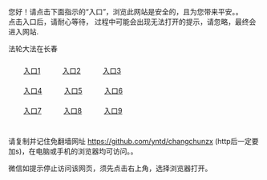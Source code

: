 您好！请点击下面指示的“入口”，浏览此网站是安全的，且为您带来平安。。 <br/>
点击入口后，请耐心等待， 过程中可能会出现无法打开的提示，请忽略，最终会进入网站. </br>

法轮大法在长春<br/>
<div style="padding:10px"><a style="margin:20px" target="_blank" href="https://d2ax6t90t1yy2w.cloudfront.net/2Qpsp?cbnsnbz" id="ccLink1" rel="nofollow">入口1</a> <a target="_blank" style="margin:20px" href="https://d50n4zpeuvarw.cloudfront.net/2Qpsp?ygyfcyc" id="ccLink2" rel="nofollow">入口2</a> <a style="margin:20px" target="_blank" href="https://d2qeq0q5vub4ps.cloudfront.net/2Qpsp?fcjrw" id="ccLink3" rel="nofollow">入口3</a></div>

<div style="padding:10px" ><a style="margin:20px" target="_blank" href="https://d2ax6t90t1yy2w.cloudfront.net/2Qpsp?cbnsnbz" id="ccLink4" rel="nofollow">入口4</a> <a style="margin:20px" href="https://d50n4zpeuvarw.cloudfront.net/2Qpsp?ygyfcyc" target="_blank" id="ccLink5" rel="nofollow">入口5</a> <a style="margin:20px" href="https://d2qeq0q5vub4ps.cloudfront.net/2Qpsp?fcjrw" target="_blank" id="ccLink6" rel="nofollow">入口6</a></div>

<div style="padding:10px"><a style="margin:20px" target="_blank" href="https://d2ax6t90t1yy2w.cloudfront.net/2Qpsp?cbnsnbz" id="ccLink7" rel="nofollow">入口7</a> <a style="margin:20px" href="https://d50n4zpeuvarw.cloudfront.net/2Qpsp?ygyfcyc" target="_blank" id="ccLink8" rel="nofollow">入口8</a> <a style="margin:20px" target="_blank" href="https://d2qeq0q5vub4ps.cloudfront.net/2Qpsp?fcjrw" id="ccLink9" rel="nofollow">入口9</a></div>

<br/>



请复制并记住免翻墙网址 https://github.com/yntd/changchunzx (http后一定要加s)，在电脑或手机的浏览器均可访问。。<br/>

微信如提示停止访问该网页，须先点击右上角，选择浏览器打开。
